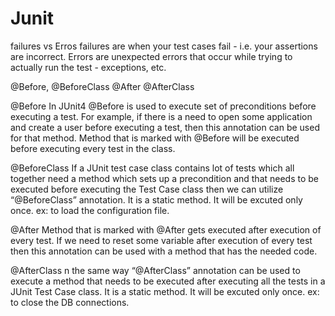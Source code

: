 # Junit

failures vs Erros
 failures are when your test cases fail - i.e. your assertions are incorrect. 
 Errors are unexpected errors that occur while trying to actually run the test - exceptions, etc.
 
 
 @Before, @BeforeClass @After @AfterClass
 
 @Before
 In JUnit4 @Before is used to execute set of preconditions before executing a test.  For example, if there is a need to open some application and create a user before executing a test, then this annotation can be used for that method.  Method that is marked with @Before will be executed before executing every test in the class.
 
 @BeforeClass
 If a JUnit test case class contains lot of tests which all together need a method which sets up a precondition and that needs to be executed before executing the Test Case class then we can utilize “@BeforeClass” annotation. It is a static method. It  will be excuted only once. ex: to load the configuration file.
 
 @After
 Method that is marked with @After gets executed after execution of every test.  If we need to reset some variable after execution of every test then this annotation can be used with a method that has the needed code.
 
 @AfterClass
 n the same way “@AfterClass” annotation can be used to execute a method that needs to be executed after executing all the tests in a JUnit Test Case class. It is a static method. It  will be excuted only once. ex: to close the DB connections.




